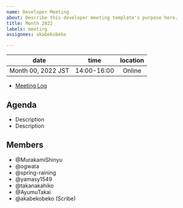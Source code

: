 ```yaml
---
name: Developer Meeting
about: Describe this developer meeting template's purpose here.
title: Month 2022
labels: meeting
assignees: akabekobeko

---
```


|date | time | location|
|:--:|:--:|:--:|
|Month 00, 2022 JST | 14:00-16:00 |Online|

- [Meeting Log]()

## Agenda

- Description
- Description

## Members

- @MurakamiShinyu
- @ogwata
- @spring-raining
- @yamasy1549
- @takanakahiko
- @AyumuTakai
- @akabekobeko (Scribe)
